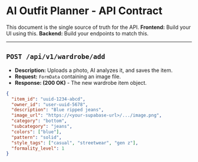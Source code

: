 # AI Outfit Planner - API Contract

This document is the single source of truth for the API.
**Frontend:** Build your UI using this.
**Backend:** Build your endpoints to match this.

---

## `POST /api/v1/wardrobe/add`

* **Description:** Uploads a photo, AI analyzes it, and saves the item.
* **Request:** `FormData` containing an image file.
* **Response: (200 OK)** - The new wardrobe item object.

```json
{
  "item_id": "uuid-1234-abcd",
  "owner_id": "user-uuid-5678",
  "description": "Blue ripped jeans",
  "image_url": "https://<your-supabase-url>/.../image.png",
  "category": "bottom",
  "subcategory": "jeans",
  "colors": ["blue"],
  "pattern": "solid",
  "style_tags": ["casual", "streetwear", "gen z"],
  "formality_level": 1
}